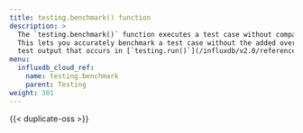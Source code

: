 ```yaml
---
title: testing.benchmark() function
description: >
  The `testing.benchmark()` function executes a test case without comparing test output with the expected test output.
  This lets you accurately benchmark a test case without the added overhead of comparing
  test output that occurs in [`testing.run()`](/influxdb/v2.0/reference/flux/stdlib/testing/run/).
menu:
  influxdb_cloud_ref:
    name: testing.benchmark
    parent: Testing
weight: 301
---
```


{{< duplicate-oss >}}
